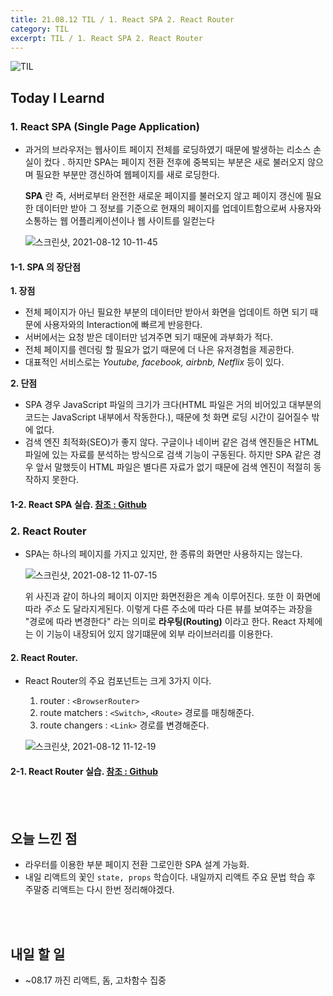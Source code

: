 ```yaml
---
title: 21.08.12 TIL / 1. React SPA 2. React Router
category: TIL
excerpt: TIL / 1. React SPA 2. React Router
---
```


![TIL](https://user-images.githubusercontent.com/83164003/127775612-7464075f-89e7-478e-82ee-dc1c2710a125.jpeg)
## Today I Learnd
### 1. React SPA (Single Page Application)
- 과거의 브라우저는 웹사이트 페이지 전체를 로딩하였기 때문에 발생하는 리소스 손실이 컸다 . 하지만 SPA는 페이지 전환 전후에 중복되는 부분은 새로 불러오지 않으며 필요한 부분만 갱신하여 웹페이지를 새로 로딩한다.

  **SPA** 란 즉, 서버로부터 완전한 새로운 페이지를 불러오지 않고 페이지 갱신에 필요한 데이터만 받아 그 정보를 기준으로 현재의 페이지를 업데이트함으로써 사용자와 소통하는 웹 어플리케이션이나 웹 사이트를 일컫는다
	
	 ![스크린샷, 2021-08-12 10-11-45](https://user-images.githubusercontent.com/83164003/129123147-be55270e-249a-48c7-b784-20ac02cbd625.png)

#### 1-1. SPA 의 장단점
**1. 장점**
  - 전체 페이지가 아닌 필요한 부분의 데이터만 받아서 화면을 업데이트 하면 되기 때문에 사용자와의 Interaction에 빠르게 반응한다.
  - 서버에서는 요청 받은 데이터만 넘겨주면 되기 때문에 과부화가 적다.
  - 전체 페이지를 렌더링 할 필요가 없기 때문에 더 나은 유저경험을 제공한다.
  - 대표적인 서비스로는 *Youtube, facebook, airbnb, Netflix* 등이 있다.

**2. 단점**
  - SPA 경우 JavaScript 파일의 크기가 크다(HTML 파일은 거의 비어있고 대부분의 코드는 JavaScript 내부에서 작동한다.), 때문에 첫 화면 로딩 시간이 길어질수 밖에 없다.
  - 검색 엔진 최적화(SEO)가 좋지 않다. 구글이나 네이버 같은 검색 엔진들은 HTML 파일에 있는 자료를 분석하는 방식으로 검색 기능이 구동된다. 하지만 SPA 같은 경우 앞서 말했듯이 HTML 파일은 별다른 자료가 없기 때문에 검색 엔진이 적절히 동작하지 못한다.

#### 1-2. React SPA 실습. <a href="https://github.com/JH8459/im-sprint-react-twittler-spa" target="_blank"> 참조 : Github </a>

### 2. React Router
- SPA는 하나의 페이지를 가지고 있지만, 한 종류의 화면만 사용하지는 않는다.

  ![스크린샷, 2021-08-12 11-07-15](https://user-images.githubusercontent.com/83164003/129127515-374f088f-a9f8-470c-bb2d-ec0d7c1311a8.png)

  위 사진과 같이 하나의 페이지 이지만 화면전환은 계속 이루어진다. 또한 이 화면에 따라 *주소* 도 달라지게된다.  이렇게 다른 주소에 따라 다른 뷰를 보여주는 과장을 "경로에 따라 변경한다" 라는 의미로 **라우팅(Routing)**  이라고 한다. React 자체에는 이 기능이 내장되어 있지 않기떄문에 외부 라이브러리를 이용한다. 

#### 2. React Router.
- React Router의 주요 컴포넌트는 크게 3가지 이다.
  1. router : `<BrowserRouter>`
  2. route matchers : `<Switch>`, `<Route>` 경로를 매칭해준다.
  3. route changers : `<Link>` 경로를 변경해준다.

  ![스크린샷, 2021-08-12 11-12-19](https://user-images.githubusercontent.com/83164003/129127899-e5f5a7c1-6fef-4b4a-a856-1b131ac62e5d.png)
	
	
#### 2-1. React Router 실습. <a href="https://github.com/JH8459/CodeStates/tree/master/React/react-router" target="_blank"> 참조 : Github </a>

<br>
<br>

## 오늘 느낀 점
- 라우터를 이용한 부분 페이지 전환 그로인한 SPA 설계 가능화. 
- 내일 리액트의 꽃인 `state, props` 학습이다.  내일까지 리액트 주요 문법 학습 후 주말중 리액트는 다시 한번 정리해야겠다.

<br>
<br>

## 내일 할 일
- ~08.17 까진 리액트, 돔, 고차함수 집중
